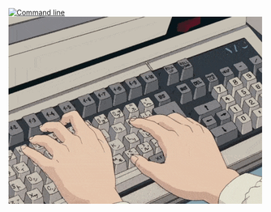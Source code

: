 
<div align="left">
 
[![Command line](https://readme-typing-svg.demolab.com?font=Fira+Code&duration=2500&pause=500&color=888&background=00000000&vCenter=true&random=false&width=500&lines=%3E+Hola!+%C2%BFC%C3%B3mo+est%C3%A1s%3F;%3E+Mi+nombre+es+Ignacio+;%3E+Hac%C3%A9+click+para+ver+mi+portfolio)](https://ignacioescuderogonzalez.vercel.app/)
[![Coding gif](/coding.gif)](https://ignacioescuderogonzalez.vercel.app/)

<!--

[![Command line](https://readme-typing-svg.demolab.com?font=Fira+Code&duration=2500&pause=500&color=ACACAC&background=000000&vCenter=true&random=false&width=500&lines=%3E+Hola!+%C2%BFC%C3%B3mo+est%C3%A1s%3F;%3E+Mi+nombre+es+Ignacio+;%3E+Hac%C3%A9+click+para+ver+mi+portfolio)](https://ignacioescuderogonzalez.vercel.app/)
[![Coding gif](/coding.gif)](https://ignacioescuderogonzalez.vercel.app/)


[![Command line](https://readme-typing-svg.demolab.com?font=Fira+Code&duration=2500&pause=500&color=ACACAC&background=00000000&vCenter=true&random=false&width=500&lines=%3E+Hola!+%C2%BFC%C3%B3mo+est%C3%A1s%3F;%3E+Mi+nombre+es+Ignacio+;%3E+Hac%C3%A9+click+para+ver+mi+portfolio)](https://ignacioescuderogonzalez.vercel.app/)
[![Coding gif](/coding.gif)](https://ignacioescuderogonzalez.vercel.app/)

[![Command line](https://readme-typing-svg.demolab.com?font=Fira+Code&duration=2500&pause=500&color=ACACAC&background=0d111799&vCenter=true&random=false&width=500&lines=%3E+Hola!+%C2%BFC%C3%B3mo+est%C3%A1s%3F;%3E+Mi+nombre+es+Ignacio+;%3E+Hac%C3%A9+click+para+ver+mi+portfolio)](https://ignacioescuderogonzalez.vercel.app/)
[![Coding gif](/coding.gif)](https://ignacioescuderogonzalez.vercel.app/)

[![Command line](https://readme-typing-svg.demolab.com?font=Fira+Code&duration=2500&pause=500&color=ACACAC&background=0d1117&vCenter=true&random=false&width=500&lines=%3E+Hola!+%C2%BFC%C3%B3mo+est%C3%A1s%3F;%3E+Mi+nombre+es+Ignacio+;%3E+Hac%C3%A9+click+para+ver+mi+portfolio)](https://ignacioescuderogonzalez.vercel.app/)
[![Coding gif](/coding.gif)](https://ignacioescuderogonzalez.vercel.app/)


[![Command line](https://readme-typing-svg.demolab.com?font=Fira+Code&duration=2500&pause=500&color=eee&background=ffffff10&vCenter=true&random=false&width=500&lines=%3E+Hola!+%C2%BFC%C3%B3mo+est%C3%A1s%3F;%3E+Mi+nombre+es+Ignacio+;%3E+Hac%C3%A9+click+para+ver+mi+portfolio)](https://ignacioescuderogonzalez.vercel.app/)
[![Coding gif](/coding.gif)](https://ignacioescuderogonzalez.vercel.app/)


[![Command line](https://readme-typing-svg.demolab.com?font=Fira+Code&duration=2500&pause=500&color=111&background=ffffff60&vCenter=true&random=false&width=500&lines=%3E+Hola!+%C2%BFC%C3%B3mo+est%C3%A1s%3F;%3E+Mi+nombre+es+Ignacio+;%3E+Hac%C3%A9+click+para+ver+mi+portfolio)](https://ignacioescuderogonzalez.vercel.app/)
[![Coding gif](/coding.gif)](https://ignacioescuderogonzalez.vercel.app/)


[![Command line](https://readme-typing-svg.demolab.com?font=Fira+Code&duration=2500&pause=500&color=111&background=fff&vCenter=true&random=false&width=500&lines=%3E+Hola!+%C2%BFC%C3%B3mo+est%C3%A1s%3F;%3E+Mi+nombre+es+Ignacio+;%3E+Hac%C3%A9+click+para+ver+mi+portfolio)](https://ignacioescuderogonzalez.vercel.app/)
[![Coding gif](/coding.gif)](https://ignacioescuderogonzalez.vercel.app/)
-->

</div>
